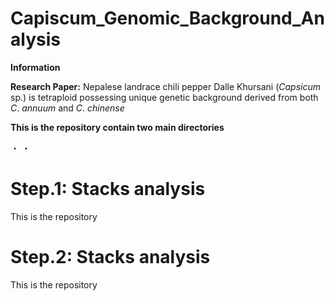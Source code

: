 # Capiscum_Genomic_Background_Analysis
**Information**

**Research Paper:** Nepalese landrace chili pepper Dalle Khursani (*Capsicum* sp.) is tetraploid possessing unique genetic background derived from both *C*. *annuum* and *C*. *chinense*

**This is the repository contain two main directories**

・
・

# Step.1: Stacks analysis
This is the repository 

# Step.2: Stacks analysis
This is the repository 

